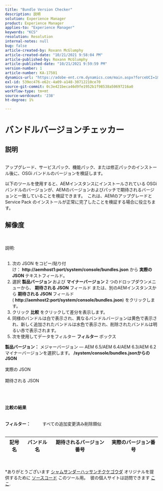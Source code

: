 ```yaml
---
title: "Bundle Version Checker"
description: 説明
solution: Experience Manager
product: Experience Manager
applies-to: "Experience Manager"
keywords: "KCS"
resolution: Resolution
internal-notes: null
bug: false
article-created-by: Roxann McGlumphy
article-created-date: "10/21/2021 9:58:04 PM"
article-published-by: Roxann McGlumphy
article-published-date: "10/21/2021 9:59:59 PM"
version-number: 1
article-number: KA-17501
dynamics-url: "https://adobe-ent.crm.dynamics.com/main.aspx?forceUCI=1&pagetype=entityrecord&etn=knowledgearticle&id=101541f5-b932-ec11-b6e5-000d3a5ba97a"
exl-id: 539ec476-e62c-4a09-a148-30712210ce70
source-git-commit: 0c3e421beca46d9fe1952b1f98538a50697216a0
workflow-type: tm+mt
source-wordcount: '238'
ht-degree: 1%

---
```


# バンドルバージョンチェッカー

## 説明

<br>アップグレード、サービスパック、機能パック、または修正パックのインストール後に、OSGi バンドルのバージョンを検証します。<br>

以下のツールを使用すると、AEMインスタンスにインストールされている OSGi バンドルのバージョンが、AEMのバージョンおよびパッチで期待されるバージョンと一致していることを検証できます。  これは、AEMのアップグレードと Service Pack のインストールが正常に完了したことを検証する場合に役立ちます。<br>

## 解像度

<br><br>説明:<br><br>
1. 次の JSON をコピー/貼り付け： <b>http://aemhost1:port/system/console/bundles.json</b> から <b>実際の JSON </b>テキストフィールド。
2. 選択 <b>製品バージョン </b>および <b>マイナーバージョン</b> 2 つのドロップダウンメニューから、 <b>期待される JSON</b> フィールド<b> </b>または、別のAEMインスタンスから <b>期待される JSON </b>フィールド ( <b>http://aemhost2:port/system/console/bundles.json</b>) をクリックします。
3. クリック <b>比較</b> をクリックして差分を表示します。
4. 同様のバンドルは白で表示され、異なるバンドルバージョンは黄色で表示され、新しく追加されたバンドルは水色で表示され、削除されたバンドルは明るい赤で表示されます。
5. 次を使用してデータをフィルター <b>フィルター</b> ボックス

<b>製品バージョン：</b>
メジャーバージョン — AEM 6.5/AEM 6.4/AEM 6.3/AEM 6.2 マイナーバージョンを選択します。
<b>/system/console/bundles.jsonからの JSON</b><br><br>実際の JSON <br><br>期待される JSON <br>
<br> <br><br><br><b>比較の結果</b><br><br> <br><b>フィルター：</b>          すべての追加変更済み削除類似     <br><br>

| 記号名 | バンドル名 | 期待されるバージョン番号 | 実際のバージョン番号 |
| --- | --- | --- | --- |

<br>




\*ありがとうございます [シャムサンダーハッサンチクケゴウダ](https://www.linkedin.com/in/sham-sundar-hassan-chikkegowda-6b03a517) オリジナルを提供するために [ソースコード](https://github.com/Schikkeg/schikkeg.github.io/blob/master/tools/coi.html) このツール用。  彼の個人サイトは訪問できます [ここ](http://www.aemstuff.com/).
